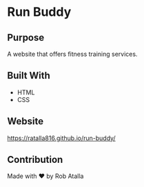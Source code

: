 # Run Buddy

## Purpose
A website that offers fitness training services.

## Built With
* HTML
* CSS

## Website
https://ratalla816.github.io/run-buddy/

## Contribution
Made with ❤️ by Rob Atalla
